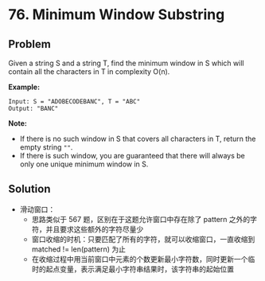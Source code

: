 # 76. Minimum Window Substring
## Problem

Given a string S and a string T, find the minimum window in S which will contain all the characters in T in complexity O(n).

**Example:**

```
Input: S = "ADOBECODEBANC", T = "ABC"
Output: "BANC"
```

**Note:**

- If there is no such window in S that covers all characters in T, return the empty string `""`.
- If there is such window, you are guaranteed that there will always be only one unique minimum window in S.

## Solution

- 滑动窗口：
  - 思路类似于 567 题，区别在于这题允许窗口中存在除了 pattern 之外的字符，并且要求这些额外的字符尽量少
  - 窗口收缩的时机：只要匹配了所有的字符，就可以收缩窗口，一直收缩到 matched != len(pattern) 为止
  - 在收缩过程中用当前窗口中元素的个数更新最小字符数，同时更新一个临时的起点变量，表示满足最小字符串结果时，该字符串的起始位置
